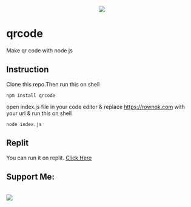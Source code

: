 <p align="center">
<img src="https://user-images.githubusercontent.com/116538785/216232331-9414fc36-ca15-4b24-acc5-c7ed6de1131f.png">
</p>

# qrcode
Make qr code with node js

## Instruction
Clone this repo.Then run this on shell
``` shell script
npm install qrcode
```
open index.js file in your code editor & replace https://rownok.com with your url & run this on shell
``` shell script
node index.js
```
## Replit
You can run it on replit.
<a href="https://replit.com/@rownok860/qrcode?v=1">Click Here </a>
## Support Me:
<br>
<a href="https://www.buymeacoffee.com/rownok"><img src="https://img.buymeacoffee.com/button-api/?text=Support Me&emoji=💻&slug=rownok860&button_colour=5F7FFF&font_colour=ffffff&font_family=Poppins&outline_colour=000000&coffee_colour=FFDD00" /></a>
